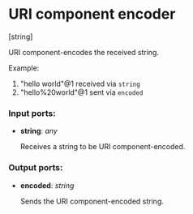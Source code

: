 # URI component encoder

[string]

URI component-encodes the received string.

Example:
1. "hello world"@1 received via `string`
2. "hello%20world"@1 sent via `encoded`

### Input ports:

* __string__: _any_

    Receives a string to be URI component-encoded.



### Output ports:

* __encoded__: _string_

    Sends the URI component-encoded string.



